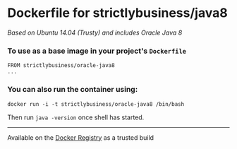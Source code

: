 # Dockerfile for strictlybusiness/java8

_Based on Ubuntu 14.04 (Trusty) and includes Oracle Java 8_

### To use as a base image in your project's `Dockerfile`
```
FROM strictlybusiness/oracle-java8
...
```

### You can also run the container using:
```
docker run -i -t strictlybusiness/oracle-java8 /bin/bash
```
Then run `java -version` once shell has started.

---

Available on the [Docker Registry](https://registry.hub.docker.com/u/strictlybusiness/oracle-java8/) as a trusted build
